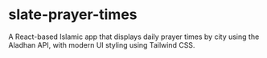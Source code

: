 # slate-prayer-times
A React-based Islamic app that displays daily prayer times by city using the Aladhan API, with modern UI styling using Tailwind CSS.
